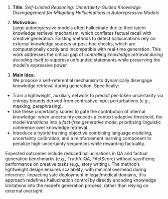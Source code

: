 1. **Title**: *Self-Limited Reasoning: Uncertainty-Guided Knowledge Disengagement for Mitigating Hallucinations in Autoregressive Models*  

2. **Motivation**:  
Large autoregressive models often hallucinate due to their latent knowledge retrieval mechanism, which conflates factual recall with creative generation. Existing methods to detect hallucinations rely on external knowledge sources or post-hoc checks, which are computationally costly and incompatible with real-time generation. This work addresses the critical gap of *controlling knowledge retrieval during decoding itself* to suppress unfounded statements while preserving the model's expressive power.  

3. **Main Idea**:  
We propose a self-referential mechanism to dynamically disengage knowledge retrieval during generation. Specifically:  
- Train a lightweight, auxiliary network to predict per-token uncertainty via entropy bounds derived from contrastive input perturbations (e.g., masking, paraphrasing).  
- Use these uncertainty scores to gate the contribution of internal knowledge: when uncertainty exceeds a context-adaptive threshold, the model transitions into a *fact-free generative mode*, prioritizing linguistic coherence over knowledge retrieval.  
- Introduce a hybrid training objective combining language modeling, uncertainty calibration, and a reinforcement learning component to penalize high-uncertainty sequences while rewarding factuality.  

Expected outcomes include reduced hallucinations in QA and factual generation benchmarks (e.g., TruthfulQA, FActScore) without sacrificing performance on creative tasks (e.g., story writing). The method’s lightweight design ensures scalability, with minimal overhead during inference. Impacting safe deployment in legal/medical domains, this approach redefines hallucination control by directly encoding knowledge limitations into the model’s generation process, rather than relying on external oversight.